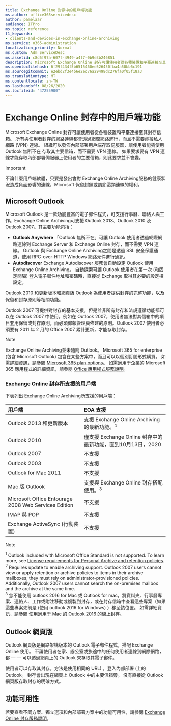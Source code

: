 ```yaml
---
title: Exchange Online 封存中的用戶端功能
ms.author: office365servicedesc
author: pamelaar
audience: ITPro
ms.topic: reference
f1_keywords:
- clients-and-devices-in-exchange-online-archiving
ms.service: o365-administration
localization_priority: Normal
ms.custom: Adm_ServiceDesc
ms.assetid: c8d5f97a-607f-4949-a4f7-0b9e3b246851
description: Microsoft Exchange Online 封存可讓使用者從各種裝置和平臺連接至其封存信箱。 所有與使用者封存的網路連線都會透過網際網路進行，而且不需要虛擬私人網路 (VPN) 連線。 組織可以發佈內部部署用戶端存取伺服器，讓使用者能夠使用 Outlook 無所不在 存取其主要信箱，而不需要 VPN 連線。 如果要求要有 VPN 連線才能存取內部部署伺服器上使用者的主要信箱，則此要求並不會變。
ms.openlocfilehash: 6f29f434f5b6515460ee526450fba4a50bb6c191
ms.sourcegitcommit: e2ebd2f3e4b6e2ec76a29498dc276fa0f05f18a3
ms.translationtype: MT
ms.contentlocale: zh-TW
ms.lasthandoff: 08/26/2020
ms.locfileid: "47255900"
---
```

# <a name="client-features-in-exchange-online-archiving"></a>Exchange Online 封存中的用戶端功能

Microsoft Exchange Online 封存可讓使用者從各種裝置和平臺連接至其封存信箱。 所有與使用者封存的網路連線都會透過網際網路進行，而且不需要虛擬私人網路 (VPN) 連線。 組織可以發佈內部部署用戶端存取伺服器，讓使用者能夠使用 Outlook 無所不在 存取其主要信箱，而不需要 VPN 連線。 如果要求要有 VPN 連線才能存取內部部署伺服器上使用者的主要信箱，則此要求並不會變。
  
> [!IMPORTANT]
> 不論什麼用戶端軟體，只要是發出會對 Exchange Online Archiving服務的健康狀況造成負面影響的連線，Microsoft 保留封鎖或調節這類連線的權利。
  
## <a name="microsoft-outlook"></a>Microsoft Outlook

Microsoft Outlook 是一款功能豐富的電子郵件程式，可支援行事曆、聯絡人與工作。Exchange Online Archiving可支援 Outlook 2013、Outlook 2010 及 Outlook 2007。其主要功能包括：
  
- **Outlook Anywhere** 「Outlook 無所不在」可讓 Outlook 使用者透過網際網路連線到 Exchange Server 和 Exchange Online 封存，而不需要 VPN 連線。 Outlook 與 Exchange Online Archiving之間是透過 SSL 安全保護通道，使用 RPC-over-HTTP Windows 網路元件進行通訊。    
- **Autodiscover** Exchange Autodiscover 服務會自動設定 Outlook 使用Exchange Online Archiving。 自動探索可讓 Outlook 使用者在第一次 (和固定間隔) 登入電子郵件地址和密碼時，直接從 Exchange 取得其必要的設定檔設定。 

Outlook 2010 和更新版本和網頁版 Outlook 為使用者提供封存的完整功能，以及保留和封存原則等相關功能。
  
Outlook 2007 可提供對封存的基本支援，但是並非所有封存和法規遵循功能都可以在 Outlook 2007 中使用。例如在 Outlook 2007，使用者無法對其信箱中的項目套用保留或封存原則，而必須仰賴管理員佈建的原則。Outlook 2007 使用者必須要有 2011 年 2 月的 Office 2007 累計更新，才能存取封存。
  
> [!NOTE]
> Exchange Online Archiving並未隨附 Outlook。 Microsoft 365 for enterprise (包含 Microsoft Outlook) 包含在某些方案中，而且可以以個別訂閱形式購買。 如需詳細資訊，請參閱 [Microsoft 365 plan options](../office-365-platform-service-description/office-365-plan-options.md)。 如需適用于企業的 Microsoft 365 應用程式的詳細資訊，請參閱 [Office 應用程式服務說明](../office-applications-service-description/office-applications-service-description.md)。 
  
### <a name="clients-supported-by-exchange-online-archiving"></a>Exchange Online 封存所支援的用戶端

下表列出 Exchange Online Archiving所支援的用戶端：
  
|**用戶端**|**EOA 支援**|
|:-----|:-----|
|Outlook 2013 和更新版本  <br/> |支援 Exchange Online Archiving 的最新功能。<sup>1</sup> <br/> |
|Outlook 2010  <br/> |僅支援 Exchange Online 封存中的最新功能，直到10月13日，2020|
|Outlook 2007  <br/> |不支援 |
|Outlook 2003  <br/> |不支援  <br/> |
|Outlook for Mac 2011  <br/> |不支援  <br/> |
|Mac 版 Outlook  <br/> |支援與 Exchange Online 封存搭配使用。<sup>3</sup> <br/> |
|Microsoft Office Entourage 2008 Web Services Edition  <br/> |不支援  <br/> |
|IMAP 與 POP  <br/> |不支援  <br/> |
|Exchange ActiveSync (行動裝置)   <br/> |不支援  <br/> |
   
> [!NOTE]
> <sup>1</sup> Outlook included with Microsoft Office Standard is not supported. To learn more, see [License requirements for Personal Archive and retention policies](https://support.office.com/article/Outlook-license-requirements-for-Exchange-features-46B6B7C5-C3CA-43E5-8424-1E2807917C99). <br/> 
<sup>2</sup> Requires update to enable archiving support. Outlook 2007 users cannot view or apply retention or archive policies to items in their archive mailboxes; they must rely on administrator-provisioned policies. Additionally, Outlook 2007 users cannot search the on-premises mailbox and the archive at the same time. <br/> 
<sup>3</sup> 您不能使用 outlook 2016 for Mac 或 Outlook for mac，將資料夾、行事曆專案、連絡人、工作或附注移動或複製到封存，或在封存信箱中查看這些專案（如果這些專案先前是 (使用 outlook 2016 for Windows) ）移至該位置。 如需詳細資訊，請參閱 [使用適用于 Mac 的 Outlook 2016 的線上](https://support.office.com/article/Use-your-online-archive-with-Outlook-2016-for-Mac-45b8439c-2982-4b6b-9097-eed71dbfe238)封存。 

## <a name="outlook-on-the-web"></a>Outlook 網頁版

Outlook 網頁版是網路架構版本的 Outlook 電子郵件程式，搭配 Exchange Online 使用。 不論使用者在家、辦公室或旅途中的任何使用者連線到網際網路，都 &mdash; &mdash; 可以透過網頁上的 Outlook 來存取其電子郵件。
  
使用者可以存取其封存，方法是使用相同的 URL) ，登入內部部署 (上的 Outlook。 封存會出現在網頁上 Outlook 中的主要信箱旁。 沒有直接從 Outlook 網頁版存取封存的明確方式。
  
## <a name="feature-availability"></a>功能可用性

若要查看不同方案、獨立選項和內部部署方案中的功能可用性，請參閱 [Exchange Online 封存服務說明](exchange-online-archiving-service-description.md)。